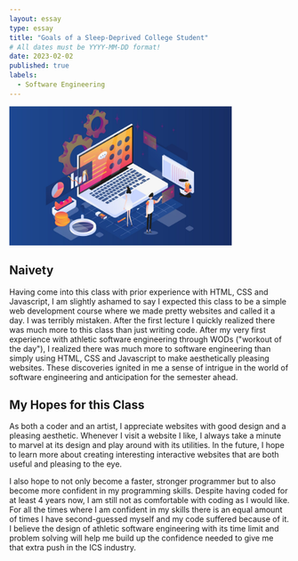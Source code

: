 ```yaml
---
layout: essay
type: essay
title: "Goals of a Sleep-Deprived College Student"
# All dates must be YYYY-MM-DD format!
date: 2023-02-02
published: true
labels:
  - Software Engineering
---
```


<img width="400px" class="rounded float-start pe-4" src="../img/goals_pic.jpg">

## Naivety
Having come into this class with prior experience with HTML, CSS and Javascript, I am slightly ashamed to say I expected this class to be a simple web development course where we made pretty websites and called it a day.  I was terribly mistaken.  After the first lecture I quickly realized there was much more to this class than just writing code.  After my very first experience with athletic software engineering through WODs ("workout of the day"), I realized there was much more to software engineering than simply using HTML, CSS and Javascript to make aesthetically pleasing websites.  These discoveries ignited in me a sense of intrigue in the world of software engineering and anticipation for the semester ahead.

## My Hopes for this Class

As both a coder and an artist, I appreciate websites with good design and a pleasing aesthetic.  Whenever I visit a website I like, I always take a minute to marvel at its design and play around with its utilities.  In the future, I hope to learn more about creating interesting interactive websites that are both useful and pleasing to the eye.

I also hope to not only become a faster, stronger programmer but to also become more confident in my programming skills.  Despite having coded for at least 4 years now, I am still not as comfortable with coding as I would like.  For all the times where I am confident in my skills there is an equal amount of times I have second-guessed myself and my code suffered because of it.  I believe the design of athletic software engineering with its time limit and problem solving will help me build up the confidence needed to give me that extra push in the ICS industry.
